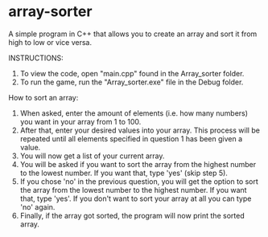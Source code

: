 # array-sorter
A simple program in C++ that allows you to create an array and sort it from high to low or vice versa.

INSTRUCTIONS:

1. To view the code, open "main.cpp" found in the Array_sorter folder.
2. To run the game, run the "Array_sorter.exe" file in the Debug folder.

How to sort an array:

1. When asked, enter the amount of elements (i.e. how many numbers) you want in your array from 1 to 100.
2. After that, enter your desired values into your array. This process will be repeated until all elements specified in question 1 has been given a value.
3. You will now get a list of your current array.
4. You will be asked if you want to sort the array from the highest number to the lowest number. If you want that, type 'yes' (skip step 5).
5. If you chose 'no' in the previous question, you will get the option to sort the array from the lowest number to the highest number. If you want that, type 'yes'. If you don't want to sort your array at all you can type 'no' again.
6. Finally, if the array got sorted, the program will now print the sorted array.
